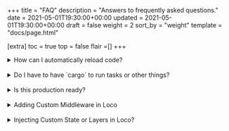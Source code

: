 +++
title = "FAQ"
description = "Answers to frequently asked questions."
date = 2021-05-01T19:30:00+00:00
updated = 2021-05-01T19:30:00+00:00
draft = false
weight = 2
sort_by = "weight"
template = "docs/page.html"

[extra]
toc = true
top = false
flair =[]
+++

<details>
<summary>How can I automatically reload code?</summary>

Try [cargo watch](https://crates.io/crates/cargo-watch):

```
$ cargo-watch -x check  -s 'cargo loco start'
```

Or [bacon](https://github.com/Canop/bacon)

```
$ bacon run
```

</details>
<br/>
<details>
<summary>Do I have to have `cargo` to run tasks or other things?</summary>
You don't have to run things through `cargo` but in development it's highly recommended. If you build `--release`, your binary contains everything including your code and `cargo` or Rust is not needed.
</details>

<br/>

<details>
<summary>Is this production ready?</summary>

Loco is still in its beginning, but its roots are not. It's almost a rewrite of `Hyperstackjs.io`, and Hyperstack is based on an internal Rails-like framework which is production ready.

Most of Loco is glue code around Axum, SeaORM, and other stable frameworks, so you can consider that.

At this stage, at version 0.1.x, we would recommend to _adopt and report issues_ if they arise.

</details>

<br/>
<details>
<summary>Adding Custom Middleware in Loco</summary>
Loco is compatible with Axum middlewares. Simply implement `FromRequestParts` in your custom struct and integrate it within your controller.
</details>

<br/>

<details>
<summary>Injecting Custom State or Layers in Loco?</summary>
Yes, you can achieve this by implementing `Hooks::after_routes`. This hook receive Axum routers that Loco has already built, allowing you to seamlessly add any available Axum functions that suit your needs.

If you need your routes or (404) fallback handler to be affected by loco's middleware, you can add them in `Hooks::before_routes` which is called before the middleware is installed.
</details>

<br/>
